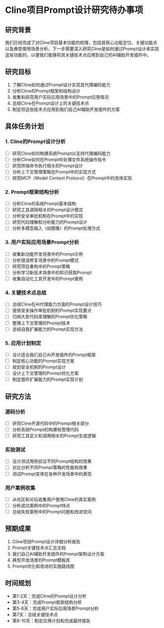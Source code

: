 # Cline项目Prompt设计研究待办事项

## 研究背景
我们已经完成了对Cline项目基本功能的梳理，包括其核心功能定位、关键功能点以及典型使用场景分析。下一步需要深入研究Cline是如何通过Prompt设计来实现这些功能的，以便我们能够将其关键技术点应用到自己的AI辅助开发插件中。

## 研究目标
1. 了解Cline如何通过Prompt设计实现其代理编码能力
2. 分析Cline的Prompt框架和结构设计
3. 收集和研究用户实际应用场景中的Prompt应用情况
4. 总结Cline在Prompt设计上的关键技术点
5. 制定将这些技术点应用到我们自己AI辅助开发插件的方案

## 具体任务计划

### 1. Cline的Prompt设计分析
- [ ] 研究Cline如何构建系统Prompt以支持代理编码能力
- [ ] 分析Cline如何在Prompt中处理文件系统操作指令
- [ ] 研究终端命令执行相关的Prompt设计
- [ ] 分析上下文管理策略在Prompt中的实现方式
- [ ] 研究MCP（Model Context Protocol）在Prompt中的具体实现

### 2. Prompt框架结构分析
- [ ] 分析Cline的系统Prompt基本结构
- [ ] 研究工具调用相关的Prompt设计模式
- [ ] 分析安全审批机制在Prompt中的实现
- [ ] 研究代码理解和分析能力的Prompt设计
- [ ] 分析多模态输入（如图像）的Prompt处理方式

### 3. 用户实际应用场景Prompt分析
- [ ] 收集新功能开发场景中的Prompt示例
- [ ] 分析错误修复场景中的Prompt模式
- [ ] 研究项目重构中的Prompt策略
- [ ] 分析学习新技术场景中的知识获取Prompt
- [ ] 收集自动化工具开发中的Prompt案例

### 4. 关键技术点总结
- [ ] 总结Cline在AI代理能力方面的Prompt设计技巧
- [ ] 提炼安全操作审批机制的Prompt实现要点
- [ ] 归纳大型代码库理解的Prompt优化策略
- [ ] 整理上下文管理的Prompt技术
- [ ] 总结自我扩展能力的Prompt实现方法

### 5. 应用计划制定
- [ ] 设计适合我们自己AI开发插件的Prompt框架
- [ ] 制定核心功能的Prompt实现方案
- [ ] 规划安全机制的Prompt设计
- [ ] 设计上下文管理的Prompt优化方案
- [ ] 制定插件扩展能力的Prompt实现计划

## 研究方法

### 源码分析
- [ ] 研究Cline开源代码中的Prompt相关部分
- [ ] 分析系统Prompt的构建和管理代码
- [ ] 研究工具定义和调用相关的Prompt生成逻辑

### 实验测试
- [ ] 设计测试用例验证不同Prompt结构的效果
- [ ] 对比分析不同Prompt策略的性能和效果
- [ ] 测试Prompt变体在各种开发场景中的表现

### 用户案例收集
- [ ] 从社区和论坛收集用户使用Cline的真实案例
- [ ] 分析成功案例中的Prompt特点
- [ ] 总结失败案例中的Prompt问题和改进空间

## 预期成果
1. Cline项目Prompt设计详细分析报告
2. Prompt关键技术点汇总文档
3. 我们自己AI辅助开发插件的Prompt架构设计方案
4. 典型开发场景的Prompt模板库
5. Prompt优化和改进的实施路线图

## 时间规划
- 第1-2天：完成Cline的Prompt设计分析
- 第3-4天：完成Prompt框架结构分析
- 第5-6天：完成用户实际应用场景Prompt分析
- 第7天：总结关键技术点
- 第8-10天：制定应用计划和完成最终报告 